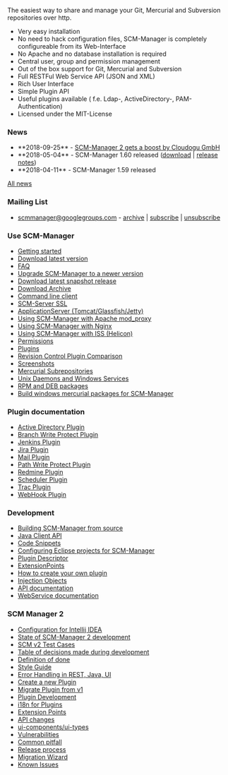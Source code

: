 The easiest way to share and manage your Git, Mercurial and Subversion
repositories over http.

-   Very easy installation
-   No need to hack configuration files, SCM-Manager is completely
    configureable from its Web-Interface
-   No Apache and no database installation is required
-   Central user, group and permission management
-   Out of the box support for Git, Mercurial and Subversion
-   Full RESTFul Web Service API (JSON and XML)
-   Rich User Interface
-   Simple Plugin API
-   Useful plugins available ( f.e. Ldap-, ActiveDirectory-,
    PAM-Authentication)
-   Licensed under the MIT-License

### News

-   \*\*2018-09-25\*\* - [SCM-Manager 2 gets a boost by Cloudogu
    GmbH](https://www.scm-manager.org/scm-manager-2/scm-manager-2-gets-a-boost-by-cloudogu-gmbh/ "wikilink")
-   \*\*2018-05-04\*\* - SCM-Manager 1.60 released
    ([download](http://www.scm-manager.org/download/ "wikilink") \|
    [release notes](release-notes.md "wikilink"))
-   \*\*2018-04-11\*\* - SCM-Manager 1.59 released

[All news](http://www.scm-manager.org/news/ "wikilink")

### Mailing List

-   <scmmanager@googlegroups.com> -
    [archive](http://groups.google.com/group/scmmanager "wikilink") \|
    [subscribe](mailto:scmmanager+subscribe@googlegroups.com "wikilink")
    \|
    [unsubscribe](mailto:scmmanager+unsubscribe@googlegroups.com "wikilink")

### Use SCM-Manager

-   [Getting started](getting-started.md "wikilink")
-   [Download latest
    version](http://www.scm-manager.org/download/ "wikilink")
-   [FAQ](faq.md "wikilink")
-   [Upgrade SCM-Manager to a newer version](upgrade.md "wikilink")
-   [Download latest snapshot
    release](download-snapshot-release.md "wikilink")
-   [Download Archive](download-archive.md "wikilink")
-   [Command line client](command-line-client.md "wikilink")
-   [SCM-Server SSL](scm-server-ssl.md "wikilink")
-   [ApplicationServer
    (Tomcat/Glassfish/Jetty)](applicationserver.md "wikilink")
-   [Using SCM-Manager with Apache
    mod\_proxy](apache/apache-mod_proxy.md "wikilink")
-   [Using SCM-Manager with Nginx](nginx.md "wikilink")
-   [Using SCM-Manager with ISS
    (Helicon)](SCM-Manager%20on%20ISS%20Helicon.md "wikilink")
-   [Permissions](Permissions.md "wikilink")
-   [Plugins](http://plugins.scm-manager.org/scm-plugin-backend/page/index.html "wikilink")
-   [Revision Control Plugin
    Comparison](rv-plugin-comparison.md "wikilink")
-   [Screenshots](http://www.scm-manager.org/screenshots/ "wikilink")
-   [Mercurial Subrepositories](subrepositories.md "wikilink")
-   [Unix Daemons and Windows Services](daemons.md "wikilink")
-   [RPM and DEB packages](RPM%20and%20DEB%20packages.md "wikilink")
-   [Build windows mercurial packages for
    SCM-Manager](https://bitbucket.org/sdorra/build-win-hg-packages "wikilink")

### Plugin documentation

-   [Active Directory Plugin](active-directory-plugin.md "wikilink")
-   [Branch Write Protect Plugin](branchwp-plugin.md "wikilink")
-   [Jenkins Plugin](jenkins-plugin.md "wikilink")
-   [Jira Plugin](jira-plugin.md "wikilink")
-   [Mail Plugin](mail-plugin.md "wikilink")
-   [Path Write Protect Plugin](pathwp-plugin.md "wikilink")
-   [Redmine Plugin](redmine-plugin.md "wikilink")
-   [Scheduler Plugin](scheduler-plugin.md "wikilink")
-   [Trac Plugin](trac-plugin.md "wikilink")
-   [WebHook Plugin](webhook-plugin.md "wikilink")

### Development

-   [Building SCM-Manager from source](build-from-source.md "wikilink")
-   [Java Client API](java-client-api.md "wikilink")
-   [Code Snippets](code-snippets.md "wikilink")
-   [Configuring Eclipse projects for
    SCM-Manager](configure-eclipse.md "wikilink")
-   [Plugin Descriptor](plugin-descriptor.md "wikilink")
-   [ExtensionPoints](ExtensionPoints.md "wikilink")
-   [How to create your own plugin](howto-create-a-plugin.md "wikilink")
-   [Injection Objects](injectionObjects.md "wikilink")
-   [API
    documentation](http://docs.scm-manager.org/apidocs/latest/ "wikilink")
-   [WebService
    documentation](http://docs.scm-manager.org/restdocs/current/ "wikilink")

### SCM Manager 2

-   [Configuration for Intellij
    IDEA](v2/intellij-idea-configuration.md "wikilink")
-   [State of SCM-Manager 2
    development](v2/State%20of%20SCM-Manager%202%20development.md "wikilink")
-   [SCM v2 Test Cases](v2/SCMM-v2-Test-Cases.md "wikilink")
-   [Table of decisions made during
    development](v2/Decision-Table.md "wikilink")
-   [Definition of done](Definition%20of%20done.md "wikilink")
-   [Style Guide](v2/style-guide.md "wikilink")
-   [Error Handling in REST, Java, UI](v2/error-handling.md "wikilink")
-   [Create a new Plugin](v2/Create%20a%20new%20Plugin.md "wikilink")
-   [Migrate Plugin from v1](v2/Migrate%20Plugin%20from%20v1.md "wikilink")
-   [Plugin Development](v2/Plugin%20Development.md "wikilink")
-   [i18n for Plugins](v2/i18n%20for%20Plugins.md "wikilink")
-   [Extension Points](v2/Extension-Points.md "wikilink")
-   [API changes](v2/API%20changes.md "wikilink")
-   [ui-components/ui-types](v2/UI%20Additions%20or%20Changes%20to%20ui-components%20or%20ui-types.md "wikilink")
-   [Vulnerabilities](v2/vulnerabilities.md "wikilink")
-   [Common pitfall](v2/Common%20pitfall.md "wikilink")
-   [Release process](v2/Release%20process.md "wikilink")
-   [Migration Wizard](v2/Migration-Wizard.md "wikilink")
-   [Known Issues](v2/Known%20Issues.md "wikilink")
